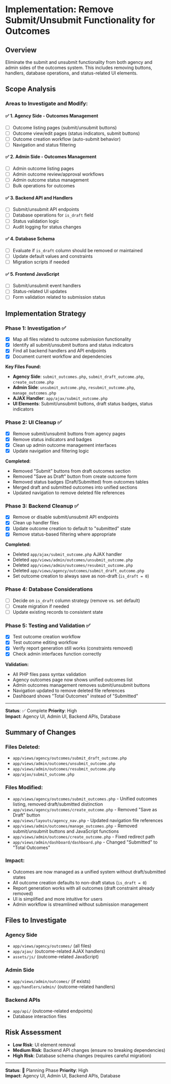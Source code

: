 # Implementation: Remove Submit/Unsubmit Functionality for Outcomes

## Overview
Eliminate the submit and unsubmit functionality from both agency and admin sides of the outcomes system. This includes removing buttons, handlers, database operations, and status-related UI elements.

## Scope Analysis

### Areas to Investigate and Modify:

#### ✅ 1. Agency Side - Outcomes Management
- [ ] Outcome listing pages (submit/unsubmit buttons)
- [ ] Outcome view/edit pages (status indicators, submit buttons)
- [ ] Outcome creation workflow (auto-submit behavior)
- [ ] Navigation and status filtering

#### ✅ 2. Admin Side - Outcomes Management  
- [ ] Admin outcome listing pages
- [ ] Admin outcome review/approval workflows
- [ ] Admin outcome status management
- [ ] Bulk operations for outcomes

#### ✅ 3. Backend API and Handlers
- [ ] Submit/unsubmit API endpoints
- [ ] Database operations for `is_draft` field
- [ ] Status validation logic
- [ ] Audit logging for status changes

#### ✅ 4. Database Schema
- [ ] Evaluate if `is_draft` column should be removed or maintained
- [ ] Update default values and constraints
- [ ] Migration scripts if needed

#### ✅ 5. Frontend JavaScript
- [ ] Submit/unsubmit event handlers
- [ ] Status-related UI updates
- [ ] Form validation related to submission status

## Implementation Strategy

### Phase 1: Investigation ✅
- [x] Map all files related to outcome submission functionality
- [x] Identify all submit/unsubmit buttons and status indicators
- [x] Find all backend handlers and API endpoints
- [x] Document current workflow and dependencies

**Key Files Found:**
- **Agency Side**: `submit_outcomes.php`, `submit_draft_outcome.php`, `create_outcome.php`
- **Admin Side**: `unsubmit_outcome.php`, `resubmit_outcome.php`, `manage_outcomes.php`
- **AJAX Handler**: `app/ajax/submit_outcome.php`
- **UI Elements**: Submit/unsubmit buttons, draft status badges, status indicators

### Phase 2: UI Cleanup ✅
- [x] Remove submit/unsubmit buttons from agency pages  
- [x] Remove status indicators and badges
- [x] Clean up admin outcome management interfaces
- [x] Update navigation and filtering logic

**Completed:**
- Removed "Submit" buttons from draft outcomes section
- Removed "Save as Draft" button from create outcome form
- Removed status badges (Draft/Submitted) from outcomes tables
- Merged draft and submitted outcomes into unified sections
- Updated navigation to remove deleted file references

### Phase 3: Backend Cleanup ✅
- [x] Remove or disable submit/unsubmit API endpoints
- [x] Clean up handler files
- [x] Update outcome creation to default to "submitted" state
- [x] Remove status-based filtering where appropriate

**Completed:**
- Deleted `app/ajax/submit_outcome.php` AJAX handler
- Deleted `app/views/admin/outcomes/unsubmit_outcome.php`
- Deleted `app/views/admin/outcomes/resubmit_outcome.php`
- Deleted `app/views/agency/outcomes/submit_draft_outcome.php`
- Set outcome creation to always save as non-draft (`is_draft = 0`)

### Phase 4: Database Considerations
- [ ] Decide on `is_draft` column strategy (remove vs. set default)
- [ ] Create migration if needed
- [ ] Update existing records to consistent state

### Phase 5: Testing and Validation ✅
- [x] Test outcome creation workflow
- [x] Test outcome editing workflow  
- [x] Verify report generation still works (constraints removed)
- [x] Check admin interfaces function correctly

**Validation:**
- All PHP files pass syntax validation
- Agency outcomes page now shows unified outcomes list
- Admin outcomes management removes submit/unsubmit buttons
- Navigation updated to remove deleted file references
- Dashboard shows "Total Outcomes" instead of "Submitted"

---
**Status**: ✅ Complete
**Priority**: High  
**Impact**: Agency UI, Admin UI, Backend APIs, Database

## Summary of Changes

### Files Deleted:
- `app/views/agency/outcomes/submit_draft_outcome.php`
- `app/views/admin/outcomes/unsubmit_outcome.php` 
- `app/views/admin/outcomes/resubmit_outcome.php`
- `app/ajax/submit_outcome.php`

### Files Modified:
- `app/views/agency/outcomes/submit_outcomes.php` - Unified outcomes listing, removed draft/submitted distinction
- `app/views/agency/outcomes/create_outcome.php` - Removed "Save as Draft" button
- `app/views/layouts/agency_nav.php` - Updated navigation file references
- `app/views/admin/outcomes/manage_outcomes.php` - Removed submit/unsubmit buttons and JavaScript functions
- `app/views/admin/outcomes/create_outcome.php` - Fixed redirect path
- `app/views/admin/dashboard/dashboard.php` - Changed "Submitted" to "Total Outcomes"

### Impact:
- Outcomes are now managed as a unified system without draft/submitted states
- All outcome creation defaults to non-draft status (`is_draft = 0`)
- Report generation works with all outcomes (draft constraint already removed)
- UI is simplified and more intuitive for users
- Admin workflow is streamlined without submission management

## Files to Investigate

### Agency Side
- `app/views/agency/outcomes/` (all files)
- `app/ajax/` (outcome-related AJAX handlers)
- `assets/js/` (outcome-related JavaScript)

### Admin Side
- `app/views/admin/outcomes/` (if exists)
- `app/handlers/admin/` (outcome-related handlers)

### Backend APIs
- `app/api/` (outcome-related endpoints)
- Database interaction files

## Risk Assessment
- **Low Risk**: UI element removal
- **Medium Risk**: Backend API changes (ensure no breaking dependencies)
- **High Risk**: Database schema changes (requires careful migration)

---
**Status**: 🚧 Planning Phase
**Priority**: High  
**Impact**: Agency UI, Admin UI, Backend APIs, Database
